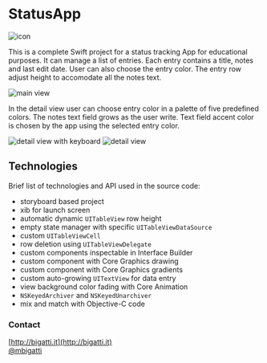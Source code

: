 # StatusApp

![icon](http://cl.ly/image/1R3z0z1Y2l2D/download/StatusAppIcon.png)

This is a complete Swift project for a status tracking App for educational purposes. It can manage a list of entries. Each entry contains a title, notes and last edit date. User can also choose the entry color. The entry row adjust height to accomodate all the notes text.

![main view](http://cl.ly/image/0x3H1W3V450J/download/StatusApp1.png)

In the detail view user can choose entry color in a palette of five predefined colors. The notes text field grows as the user write. Text field accent color is chosen by the app using the selected entry color.

![detail view with keyboard](http://cl.ly/image/053a2Y1j3Z0D/download/StatusApp3.png)
![detail view](http://cl.ly/image/2T3P0P3G2f47/download/StatusApp2.png)

## Technologies
Brief list of technologies and API used in the source code:

- storyboard based project
- xib for launch screen
- automatic dynamic `UITableView` row height
- empty state manager with specific `UITableViewDataSource`
- custom `UITableViewCell`
- row deletion using `UITableViewDelegate`
- custom components inspectable in Interface Builder
- custom component with Core Graphics drawing
- custom component with Core Graphics gradients
- custom auto-growing `UITextView` for data entry
- view background color fading with Core Animation
- `NSKeyedArchiver` and `NSKeyedUnarchiver`
- mix and match with Objective-C code

### Contact
[http://bigatti.it](http://bigatti.it)  
[@mbigatti](https://twitter.com/mbigatti)
